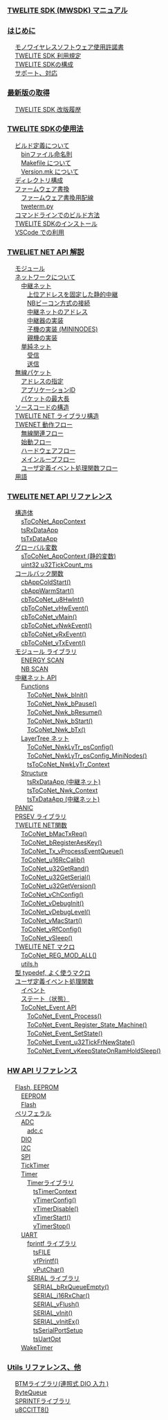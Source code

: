 
### [TWELITE SDK (MWSDK) マニュアル](content//README.md)


### [はじめに](content//overview/README.md)

　 [モノワイヤレスソフトウェア使用許諾書](content//overview/mwsla.md) <br />
　 [TWELITE SDK 利用規定](content//overview/policy.md) <br />
　 [TWELITE SDKの構成](content//overview/sdk_structure.md) <br />
　 [サポート、対応](content//overview/support.md) <br />

### [最新版の取得](content//latest/README.md)

　 [TWELITE SDK 改版履歴](content//latest/sdk_changes.md) <br />

### [TWELITE SDKの使用法](content//twelite-sdk-howto/README.md)

　 [ビルド定義について](content//twelite-sdk-howto/birudonitsuite/README.md) <br />
　　 [binファイル命名則](content//twelite-sdk-howto/birudonitsuite/binfuiru.md) <br />
　　 [Makefile について](content//twelite-sdk-howto/birudonitsuite/makefile-nitsuite.md) <br />
　　 [Version.mk について](content//twelite-sdk-howto/birudonitsuite/versionmk-nitsuite.md) <br />
　 [ディレクトリ構成](content//twelite-sdk-howto/derekutori.md) <br />
　 [ファームウェア書換](content//twelite-sdk-howto/fumuua/README.md) <br />
　　 [ファームウェア書換用配線](content//twelite-sdk-howto/fumuua/fumuua.md) <br />
　　 [tweterm.py](content//twelite-sdk-howto/fumuua/tweterm.py.md) <br />
　 [コマンドラインでのビルド方法](content//twelite-sdk-howto/komandoraindenobirudo.md) <br />
　 [TWELITE SDKのインストール](content//twelite-sdk-howto/twelite-sdknoinsutru.md) <br />
　 [VSCode での利用](content//twelite-sdk-howto/vscode-deno.md) <br />

### [TWELIET NET API 解説](content//twelite-net-api-expl/README.md)

　 [モジュール](content//twelite-net-api-expl/mojru.md) <br />
　 [ネットワークについて](content//twelite-net-api-expl/nettowkunitsuite/README.md) <br />
　　 [中継ネット](content//twelite-net-api-expl/nettowkunitsuite/netto-1/README.md) <br />
　　　 [上位アドレスを固定した静的中継](content//twelite-net-api-expl/nettowkunitsuite/netto-1/adoresuwoshita.md) <br />
　　　 [NBビーコン方式の接続](content//twelite-net-api-expl/nettowkunitsuite/netto-1/nbbkonno.md) <br />
　　　 [中継ネットのアドレス](content//twelite-net-api-expl/nettowkunitsuite/netto-1/nettonoadoresu.md) <br />
　　　 [中継器の実装](content//twelite-net-api-expl/nettowkunitsuite/netto-1/no-1.md) <br />
　　　 [子機の実装 (MININODES)](content//twelite-net-api-expl/nettowkunitsuite/netto-1/no-mininodes.md) <br />
　　　 [親機の実装](content//twelite-net-api-expl/nettowkunitsuite/netto-1/no.md) <br />
　　 [単純ネット](content//twelite-net-api-expl/nettowkunitsuite/netto/README.md) <br />
　　　 [受信](content//twelite-net-api-expl/nettowkunitsuite/netto/shou-xin.md) <br />
　　　 [送信](content//twelite-net-api-expl/nettowkunitsuite/netto/song-xin.md) <br />
　 [無線パケット](content//twelite-net-api-expl/paketto/README.md) <br />
　　 [アドレスの指定](content//twelite-net-api-expl/paketto/adoresuno.md) <br />
　　 [アプリケーションID](content//twelite-net-api-expl/paketto/apurikshonid.md) <br />
　　 [パケットの最大長](content//twelite-net-api-expl/paketto/pakettono.md) <br />
　 [ソースコードの構造](content//twelite-net-api-expl/ssukdono.md) <br />
　 [TWELITE NET  ライブラリ構造](content//twelite-net-api-expl/twelite-net-raiburari.md) <br />
　 [TWENET 動作フロー](content//twelite-net-api-expl/twenet-fur/README.md) <br />
　　 [無線関連フロー](content//twelite-net-api-expl/twenet-fur/fur-1.md) <br />
　　 [始動フロー](content//twelite-net-api-expl/twenet-fur/fur.md) <br />
　　 [ハードウェアフロー](content//twelite-net-api-expl/twenet-fur/hdouafur.md) <br />
　　 [メインループフロー](content//twelite-net-api-expl/twenet-fur/meinrpufur.md) <br />
　　 [ユーザ定義イベント処理関数フロー](content//twelite-net-api-expl/twenet-fur/yzaibentofur.md) <br />
　 [用語](content//twelite-net-api-expl/yong-yu.md) <br />

### [TWELITE NET API リファレンス](content//twelite-net-api-ref/README.md)

　 [構造体](content//twelite-net-api-ref/gou-zao-ti/README.md) <br />
　　 [sToCoNet_AppContext](content//twelite-net-api-ref/gou-zao-ti/stoconet_appcontext.md) <br />
　　 [tsRxDataApp](content//twelite-net-api-ref/gou-zao-ti/tsrxdataapp.md) <br />
　　 [tsTxDataApp](content//twelite-net-api-ref/gou-zao-ti/tstxdataapp.md) <br />
　 [グローバル変数](content//twelite-net-api-ref/gurbaru/README.md) <br />
　　 [sToCoNet_AppContext (静的変数)](content//twelite-net-api-ref/gurbaru/stoconetappcontext-jing-de-bian-shu.md) <br />
　　 [uint32 u32TickCount_ms](content//twelite-net-api-ref/gurbaru/uint32-u32tickcount_ms.md) <br />
　 [コールバック関数](content//twelite-net-api-ref/krubakku/README.md) <br />
　　 [cbAppColdStart()](content//twelite-net-api-ref/krubakku/cbappcoldstart.md) <br />
　　 [cbAppWarmStart()](content//twelite-net-api-ref/krubakku/cbappwarmstart.md) <br />
　　 [cbToCoNet_u8HwInt()](content//twelite-net-api-ref/krubakku/cbtoconet_u8hwint.md) <br />
　　 [cbToCoNet_vHwEvent()](content//twelite-net-api-ref/krubakku/cbtoconet_vhwevent.md) <br />
　　 [cbToCoNet_vMain()](content//twelite-net-api-ref/krubakku/cbtoconet_vmain.md) <br />
　　 [cbToCoNet_vNwkEvent()](content//twelite-net-api-ref/krubakku/cbtoconet_vnwkevent.md) <br />
　　 [cbToCoNet_vRxEvent()](content//twelite-net-api-ref/krubakku/cbtoconet_vrxevent.md) <br />
　　 [cbToCoNet_vTxEvent()](content//twelite-net-api-ref/krubakku/cbtoconet_vtxevent.md) <br />
　 [モジュール ライブラリ](content//twelite-net-api-ref/mojru-raiburari/README.md) <br />
　　 [ENERGY SCAN](content//twelite-net-api-ref/mojru-raiburari/energy-scan.md) <br />
　　 [NB SCAN](content//twelite-net-api-ref/mojru-raiburari/nb-scan.md) <br />
　 [中継ネット API](content//twelite-net-api-ref/netto-api/README.md) <br />
　　 [Functions](content//twelite-net-api-ref/netto-api/functions/README.md) <br />
　　　 [ToCoNet_Nwk_bInit()](content//twelite-net-api-ref/netto-api/functions/toconet_nwk_binit.md) <br />
　　　 [ToCoNet_Nwk_bPause()](content//twelite-net-api-ref/netto-api/functions/toconet_nwk_bpause.md) <br />
　　　 [ToCoNet_Nwk_bResume()](content//twelite-net-api-ref/netto-api/functions/toconet_nwk_bresume.md) <br />
　　　 [ToCoNet_Nwk_bStart()](content//twelite-net-api-ref/netto-api/functions/toconet_nwk_bstart.md) <br />
　　　 [ToCoNet_Nwk_bTx()](content//twelite-net-api-ref/netto-api/functions/toconet_nwk_btx.md) <br />
　　 [LayerTree ネット](content//twelite-net-api-ref/netto-api/layertree-netto/README.md) <br />
　　　 [ToCoNet_NwkLyTr_psConfig()](content//twelite-net-api-ref/netto-api/layertree-netto/toconet_nwklytr_psconfig.md) <br />
　　　 [ToCoNet_NwkLyTr_psConfig_MiniNodes()](content//twelite-net-api-ref/netto-api/layertree-netto/toconet_nwklytr_psconfig_mininodes.md) <br />
　　　 [tsToCoNet_NwkLyTr_Context](content//twelite-net-api-ref/netto-api/layertree-netto/tstoconet_nwklytr_context.md) <br />
　　 [Structure](content//twelite-net-api-ref/netto-api/structure/README.md) <br />
　　　 [tsRxDataApp (中継ネット)](content//twelite-net-api-ref/netto-api/structure/tsrxdataapp-netto.md) <br />
　　　 [tsToCoNet_Nwk_Context](content//twelite-net-api-ref/netto-api/structure/tstoconet_nwk_context.md) <br />
　　　 [tsTxDataApp (中継ネット)](content//twelite-net-api-ref/netto-api/structure/tstxdataapp-netto.md) <br />
　 [PANIC](content//twelite-net-api-ref/panic.md) <br />
　 [PRSEV ライブラリ](content//twelite-net-api-ref/prsev-raiburari.md) <br />
　 [TWELITE NET関数](content//twelite-net-api-ref/twelite-net-guan-shu/README.md) <br />
　　 [ToCoNet_bMacTxReq()](content//twelite-net-api-ref/twelite-net-guan-shu/toconet_bmactxreq.md) <br />
　　 [ToCoNet_bRegisterAesKey()](content//twelite-net-api-ref/twelite-net-guan-shu/toconet_bregisteraeskey.md) <br />
　　 [ToCoNet_Tx_vProcessEventQueue()](content//twelite-net-api-ref/twelite-net-guan-shu/toconet_tx_vprocesseventqueue.md) <br />
　　 [ToCoNet_u16RcCalib()](content//twelite-net-api-ref/twelite-net-guan-shu/toconet_u16rccalib.md) <br />
　　 [ToCoNet_u32GetRand()](content//twelite-net-api-ref/twelite-net-guan-shu/toconet_u32getrand.md) <br />
　　 [ToCoNet_u32GetSerial()](content//twelite-net-api-ref/twelite-net-guan-shu/toconet_u32getserial.md) <br />
　　 [ToCoNet_u32GetVersion()](content//twelite-net-api-ref/twelite-net-guan-shu/toconet_u32getversion.md) <br />
　　 [ToCoNet_vChConfig()](content//twelite-net-api-ref/twelite-net-guan-shu/toconet_vchconfig.md) <br />
　　 [ToCoNet_vDebugInit()](content//twelite-net-api-ref/twelite-net-guan-shu/toconet_vdebuginit.md) <br />
　　 [ToCoNet_vDebugLevel()](content//twelite-net-api-ref/twelite-net-guan-shu/toconet_vdebuglevel.md) <br />
　　 [ToCoNet_vMacStart()](content//twelite-net-api-ref/twelite-net-guan-shu/toconet_vmacstart.md) <br />
　　 [ToCoNet_vRfConfig()](content//twelite-net-api-ref/twelite-net-guan-shu/toconet_vrfconfig.md) <br />
　　 [ToCoNet_vSleep()](content//twelite-net-api-ref/twelite-net-guan-shu/toconet_vsleep.md) <br />
　 [TWELITE NET マクロ](content//twelite-net-api-ref/twelite-net-makuro/README.md) <br />
　　 [ToCoNet_REG_MOD_ALL()](content//twelite-net-api-ref/twelite-net-makuro/toconet_reg_mod_all.md) <br />
　　 [utils.h](content//twelite-net-api-ref/twelite-net-makuro/utils.h.md) <br />
　 [型 typedef, よく使うマクロ](content//twelite-net-api-ref/typedef-yokuumakuro.md) <br />
　 [ユーザ定義イベント処理関数](content//twelite-net-api-ref/yzaibento/README.md) <br />
　　 [イベント](content//twelite-net-api-ref/yzaibento/ibento.md) <br />
　　 [ステート（状態）](content//twelite-net-api-ref/yzaibento/sutto.md) <br />
　　 [ToCoNet_Event API](content//twelite-net-api-ref/yzaibento/toconet_event-api/README.md) <br />
　　　 [ToCoNet_Event_Process()](content//twelite-net-api-ref/yzaibento/toconet_event-api/toconet_event_process.md) <br />
　　　 [ToCoNet_Event_Register_State_Machine()](content//twelite-net-api-ref/yzaibento/toconet_event-api/toconet_event_register_state_machine.md) <br />
　　　 [ToCoNet_Event_SetState()](content//twelite-net-api-ref/yzaibento/toconet_event-api/toconet_event_setstate.md) <br />
　　　 [ToCoNet_Event_u32TickFrNewState()](content//twelite-net-api-ref/yzaibento/toconet_event-api/toconet_event_u32tickfrnewstate.md) <br />
　　　 [ToCoNet_Event_vKeepStateOnRamHoldSleep()](content//twelite-net-api-ref/yzaibento/toconet_event-api/toconet_event_vkeepstateonramholdsleep.md) <br />

### [HW API リファレンス](content//hw-api-ref/README.md)

　 [Flash, EEPROM](content//hw-api-ref/flash-eeprom/README.md) <br />
　　 [EEPROM](content//hw-api-ref/flash-eeprom/eeprom.md) <br />
　　 [Flash](content//hw-api-ref/flash-eeprom/flash.md) <br />
　 [ペリフェラル](content//hw-api-ref/perifuraru/README.md) <br />
　　 [ADC](content//hw-api-ref/perifuraru/adc/README.md) <br />
　　　 [adc.c](content//hw-api-ref/perifuraru/adc/adc.c.md) <br />
　　 [DIO](content//hw-api-ref/perifuraru/dio.md) <br />
　　 [I2C](content//hw-api-ref/perifuraru/i2c.md) <br />
　　 [SPI](content//hw-api-ref/perifuraru/spi.md) <br />
　　 [TickTimer](content//hw-api-ref/perifuraru/ticktimer.md) <br />
　　 [Timer](content//hw-api-ref/perifuraru/timer/README.md) <br />
　　　 [Timerライブラリ](content//hw-api-ref/perifuraru/timer/timerraiburari/README.md) <br />
　　　　 [tsTimerContext](content//hw-api-ref/perifuraru/timer/timerraiburari/tstimercontext.md) <br />
　　　　 [vTimerConfig()](content//hw-api-ref/perifuraru/timer/timerraiburari/vtimerconfig.md) <br />
　　　　 [vTimerDisable()](content//hw-api-ref/perifuraru/timer/timerraiburari/vtimerdisable.md) <br />
　　　　 [vTimerStart()](content//hw-api-ref/perifuraru/timer/timerraiburari/vtimerstart.md) <br />
　　　　 [vTimerStop()](content//hw-api-ref/perifuraru/timer/timerraiburari/vtimerstop.md) <br />
　　 [UART](content//hw-api-ref/perifuraru/uart/README.md) <br />
　　　 [fprintf ライブラリ](content//hw-api-ref/perifuraru/uart/fprintf-raiburari/README.md) <br />
　　　　 [tsFILE](content//hw-api-ref/perifuraru/uart/fprintf-raiburari/tsfile.md) <br />
　　　　 [vfPrintf()](content//hw-api-ref/perifuraru/uart/fprintf-raiburari/vfprintf.md) <br />
　　　　 [vPutChar()](content//hw-api-ref/perifuraru/uart/fprintf-raiburari/vputchar.md) <br />
　　　 [SERIAL ライブラリ](content//hw-api-ref/perifuraru/uart/serial-raiburari/README.md) <br />
　　　　 [SERIAL_bRxQueueEmpty()](content//hw-api-ref/perifuraru/uart/serial-raiburari/serial_brxqueueempty.md) <br />
　　　　 [SERIAL_i16RxChar()](content//hw-api-ref/perifuraru/uart/serial-raiburari/serial_i16rxchar.md) <br />
　　　　 [SERIAL_vFlush()](content//hw-api-ref/perifuraru/uart/serial-raiburari/serial_vflush.md) <br />
　　　　 [SERIAL_vInit()](content//hw-api-ref/perifuraru/uart/serial-raiburari/serial_vinit.md) <br />
　　　　 [SERIAL_vInitEx()](content//hw-api-ref/perifuraru/uart/serial-raiburari/serial_vinitex.md) <br />
　　　　 [tsSerialPortSetup](content//hw-api-ref/perifuraru/uart/serial-raiburari/tsserialportsetup.md) <br />
　　　　 [tsUartOpt](content//hw-api-ref/perifuraru/uart/serial-raiburari/tsuartopt.md) <br />
　　 [WakeTimer](content//hw-api-ref/perifuraru/waketimer.md) <br />

### [Utils リファレンス、他](content//utils-ref/README.md)

　 [BTMライブラリ(連照式 DIO 入力 )](content//utils-ref/btmraiburari-dio.md) <br />
　 [ByteQueue](content//utils-ref/bytequeue.md) <br />
　 [SPRINTFライブラリ](content//utils-ref/sprintfraiburari.md) <br />
　 [u8CCITT8()](content//utils-ref/u8ccitt8.md) <br />
